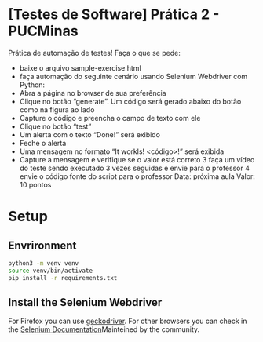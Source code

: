 # [Testes de Software] Prática 2 - PUCMinas

Prática de automação de testes!
Faça o que se pede:
- baixe o arquivo sample-exercise.html
- faça automação do seguinte cenário usando Selenium Webdriver
com Python:
- Abra a página no browser de sua preferência
- Clique no botão “generate”. Um código será gerado abaixo do
botão como na figura ao lado
- Capture o código e preencha o campo de texto com ele
- Clique no botão “test”
- Um alerta com o texto “Done!” será exibido
- Feche o alerta
- Uma mensagem no formato “It workls! <código>!” será
exibida
- Capture a mensagem e verifique se o valor está correto
3 faça um vídeo do teste sendo executado 3 vezes seguidas e envie
para o professor
4 envie o código fonte do script para o professor
Data: próxima aula
Valor: 10 pontos

# Setup

## Envrironment

```sh
python3 -m venv venv
source venv/bin/activate
pip install -r requirements.txt
```

## Install the Selenium Webdriver

For Firefox you can use [geckodriver](https://github.com/mozilla/geckodriver). For other browsers you can check in the [Selenium Documentation](https://selenium-python.readthedocs.io/installation.html)Mainteined by the community.